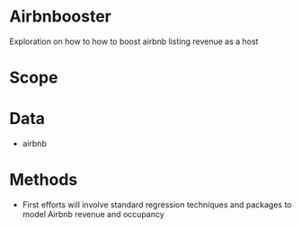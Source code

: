 # Airbnbooster
Exploration on how to how to boost airbnb listing revenue as a host

# Scope

# Data
+ airbnb

# Methods
+ First efforts will involve standard regression techniques and packages to model Airbnb revenue and occupancy
